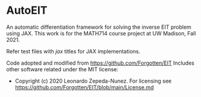 # AutoEIT
An automatic differentiation framework for solving the inverse EIT problem using JAX. 
This work is for the MATH714 course project at UW Madison, Fall 2021.

Refer test files with _jax_ titles for JAX implementations.

Code adopted and modified from https://github.com/Forgotten/EIT 
Includes other software related under the MIT license:
- Copyright (c) 2020 Leonardo Zepeda-Nunez. For licensing see https://github.com/Forgotten/EIT/blob/main/License.md
